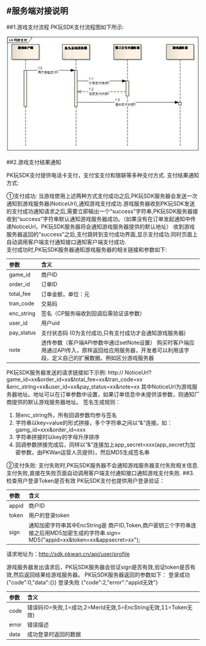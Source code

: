 #服务端对接说明
------
##1.游戏支付流程
PK玩SDK支付流程图如下所示:<br>

![image](images/image.jpg)<br>

##2.游戏支付结果通知

PK玩SDK支付提供电话卡支付，支付宝支付和银联等多种支付方式.
支付结果通知方式:

①支付成功: 
当游戏使用上述两种方式支付成功之后,PK玩SDK服务器会发送一次通知到游戏服务器(NoticeUrl),通知游戏支付成功.游戏服务器收到PK玩SDK发送的支付成功通知请求之后,需要立即输出一个“success”字符串,PK玩SDK服务器接收到“success”字符串默认通知游戏服务器成功。（如果没有在订单发起通知中传递NoticeUrl，PK玩SDK服务器将会通知游戏服务器提供的默认地址）
收到游戏服务器返回的“success”之后,支付跳转到支付成功界面,显示支付成功.同时页面上自动调用客户端支付通知接口通知客户端支付成功.<br>
支付成功时,PK玩SDK服务器通知游戏服务器的相关链接和参数如下:

|参数|含义|
|:---|:---|
|game_id|	商户ID|
|order_id|订单ID|
|total_fee|订单金额，单位：元|
|tran_code|交易码|
|enc_string|签名（CP服务端收到回调后需验证该参数）|
|user_id|用户uid|
|pay_status|	支付状态码 (0为支付成功,只有支付成功才会通知游戏服务器)|
|note|	透传参数（客户端API参数中通过setNote设置） 购买时客户端应用通过API传入，原样返回给应用服务器，开发者可以利用该字段，定义自己的扩展数据。例如区分游戏服务器|
PK玩SDK服务器发送的请求链接如下示例:
http:// NoticeUrl? game_id=xx&order_id=xx&total_fee=xx&tran_code=xx
&enc_string=xx&user_id=xx&pay_status=xx&note=xx
其中NoticeUrl为游戏服务器地址。地址可以在订单参数中设置，如果订单信息中未提供该参数，则通知厂商提供的默认游戏服务器地址。
签名生成规则：
1. 除enc_string外，所有回调参数均参与签名
2. 字符串以key=value的形式拼接，多个字符串之间以“&”连接。如：gamg_id=xxx&order_id=xxx
3. 字符串拼接时以key的字母升序排序
4. 回调参数拼接完成后，同样以“&”连接加上app_secret=xxx(app_secret为加密参数，由PKWan运营人员提供)，然后MD5生成签名串

②支付失败:
支付失败时,PK玩SDK服务器不会通知游戏服务器支付失败相关信息.
支付失败,直接在失败页面自动调用客户端支付通知接口通知游戏支付失败.
##3.检查用户登录Token是否有效
PK玩SDK支付也提供用户登录验证：

|参数|含义|
|:---|:---|
|appid  |商户ID|
|token	|用户的登录token|
|sign	|通知加密字符串其中EncString是 商户ID,Token,商户密钥三个字符串连接之后用MD5加密生成的字符串.sign= MD5("appid=xx&token=xx&appsecret=xx");|
请求地址为：http://sdk.pkwan.cn/api/user/profile

游戏服务器发出请求后，PK玩SDK服务器会验证sign是否有效,验证token是否有效,然后返回结果给游戏服务器。
PK玩SDK服务器返回的参数如下：
登录成功
{"code":0,"data":{}}
登录失败
{"code":2,"error":"appid无效"}

|参数|含义|
|:---|:---|
|code|	错误码(0=失败,1=成功,2=MerId无效,5=EncString无效,11=Token无效)|
|error|	错误描述|
|data| 成功登录时返回的数据|
